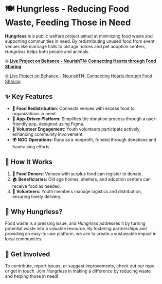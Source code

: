 # 🍽️ Hungrless - Reducing Food Waste, Feeding Those in Need

**Hungrless** is a public welfare project aimed at minimizing food waste and supporting communities in need. By redistributing unused food from event venues like marriage halls to old age homes and pet adoption centers, *Hungrless* helps both people and animals.

🌐 **[Live Project on Behance - NourishTN: Connecting Hearts through Food Sharing](https://www.behance.net/gallery/204405079/NourishTN-Connecting-Hearts-through-Food-Sharing)**

<a href="https://www.behance.net/gallery/204405079/NourishTN-Connecting-Hearts-through-Food-Sharing" target="_blank">🌐 Live Project on Behance - NourishTN: Connecting Hearts through Food Sharing</a>

## ✨ Key Features
- 🥡 **Food Redistribution**: Connects venues with excess food to organizations in need.
- 📱 **App-Driven Platform**: Simplifies the donation process through a user-friendly app, designed using Figma.
- 👥 **Volunteer Engagement**: Youth volunteers participate actively, enhancing community involvement.
- 🌍 **NGO Operations**: Runs as a nonprofit, funded through donations and fundraising efforts.

## 🔄 How It Works
1. 🏢 **Food Donors**: Venues with surplus food can register to donate.
2. 🏠 **Beneficiaries**: Old age homes, shelters, and adoption centers can receive food as needed.
3. 🚛 **Volunteers**: Youth members manage logistics and distribution, ensuring timely delivery.

## 🤔 Why Hungrless?
Food waste is a pressing issue, and *Hungrless* addresses it by turning potential waste into a valuable resource. By fostering partnerships and providing an easy-to-use platform, we aim to create a sustainable impact in local communities.

## 💼 Get Involved
To contribute, report issues, or suggest improvements, check out our repo or get in touch. Join *Hungrless* in making a difference by reducing waste and helping those in need!
